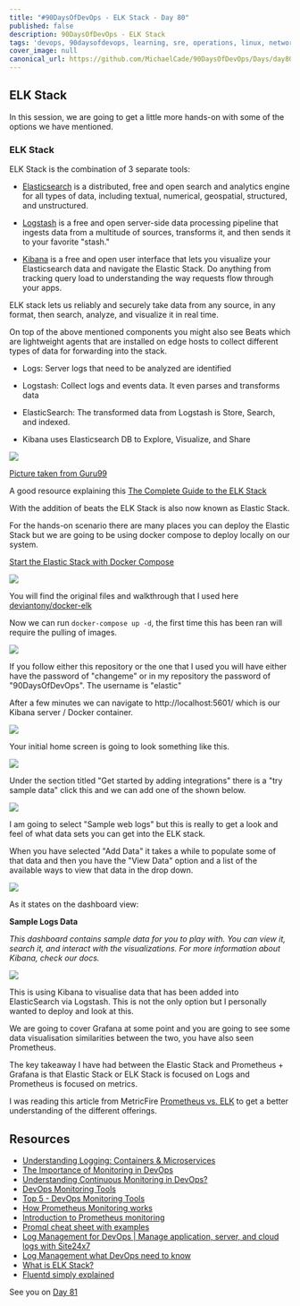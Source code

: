 ```yaml
---
title: "#90DaysOfDevOps - ELK Stack - Day 80"
published: false
description: 90DaysOfDevOps - ELK Stack 
tags: 'devops, 90daysofdevops, learning, sre, operations, linux, networking, cloud, git, docker, containers, kubernetes, iac, terraform, ansible, CICD, observability'
cover_image: null
canonical_url: https://github.com/MichaelCade/90DaysOfDevOps/Days/day80.md 
---
```

## ELK Stack  

In this session, we are going to get a little more hands-on with some of the options we have mentioned. 

### ELK Stack 

ELK Stack is the combination of 3 separate tools: 

- [Elasticsearch](https://www.elastic.co/what-is/elasticsearch) is a distributed, free and open search and analytics engine for all types of data, including textual, numerical, geospatial, structured, and unstructured.

- [Logstash](https://www.elastic.co/logstash/) is a free and open server-side data processing pipeline that ingests data from a multitude of sources, transforms it, and then sends it to your favorite "stash." 

- [Kibana](https://www.elastic.co/kibana/) is a free and open user interface that lets you visualize your Elasticsearch data and navigate the Elastic Stack. Do anything from tracking query load to understanding the way requests flow through your apps. 

ELK stack lets us reliably and securely take data from any source, in any format, then search, analyze, and visualize it in real time.

On top of the above mentioned components you might also see Beats which are lightweight agents that are installed on edge hosts to collect different types of data for forwarding into the stack.


- Logs: Server logs that need to be analyzed are identified

- Logstash: Collect logs and events data. It even parses and transforms data

- ElasticSearch: The transformed data from Logstash is	Store, Search, and indexed.

- Kibana uses Elasticsearch DB to Explore, Visualize, and Share

![](https://www.guru99.com/images/tensorflow/082918_1504_ELKStackTut1.png)

[Picture taken from Guru99](https://www.guru99.com/elk-stack-tutorial.html)

A good resource explaining this [The Complete Guide to the ELK Stack](https://logz.io/learn/complete-guide-elk-stack/)

With the addition of beats the ELK Stack is also now known as Elastic Stack. 

For the hands-on scenario there are many places you can deploy the Elastic Stack but we are going to be using docker compose to deploy locally on our system. 

[Start the Elastic Stack with Docker Compose](https://www.elastic.co/guide/en/elastic-stack-get-started/current/get-started-stack-docker.html#get-started-docker-tls)

![](Images/Day80_Monitoring1.png)

You will find the original files and walkthrough that I used here [ deviantony/docker-elk](https://github.com/deviantony/docker-elk)

Now we can run `docker-compose up -d`, the first time this has been ran will require the pulling of images. 

![](Images/Day80_Monitoring2.png)

If you follow either this repository or the one that I used you will have either have the password of "changeme" or in my repository the password of "90DaysOfDevOps". The username is "elastic"

After a few minutes we can navigate to http://localhost:5601/ which is our Kibana server / Docker container.

![](Images/Day80_Monitoring3.png)

Your initial home screen is going to look something like this. 

![](Images/Day80_Monitoring4.png)

Under the section titled "Get started by adding integrations" there is a "try sample data" click this and we can add one of the shown below. 

![](Images/Day80_Monitoring5.png)

I am going to select "Sample web logs" but this is really to get a look and feel of what data sets you can get into the ELK stack. 

When you have selected "Add Data" it takes a while to populate some of that data and then you have the "View Data" option and a list of the available ways to view that data in the drop down. 

![](Images/Day80_Monitoring6.png)

As it states on the dashboard view: 

**Sample Logs Data**

*This dashboard contains sample data for you to play with. You can view it, search it, and interact with the visualizations. For more information about Kibana, check our docs.*

![](Images/Day80_Monitoring7.png)

This is using Kibana to visualise data that has been added into ElasticSearch via Logstash. This is not the only option but I personally wanted to deploy and look at this. 

We are going to cover Grafana at some point and you are going to see some data visualisation similarities between the two, you have also seen Prometheus. 

The key takeaway I have had between the Elastic Stack and Prometheus + Grafana is that Elastic Stack or ELK Stack is focused on Logs and Prometheus is focused on metrics. 

I was reading this article from MetricFire [Prometheus vs. ELK](https://www.metricfire.com/blog/prometheus-vs-elk/) to get a better understanding of the different offerings. 

## Resources 

- [Understanding Logging: Containers & Microservices](https://www.youtube.com/watch?v=MMVdkzeQ848)
- [The Importance of Monitoring in DevOps](https://www.devopsonline.co.uk/the-importance-of-monitoring-in-devops/)
- [Understanding Continuous Monitoring in DevOps?](https://medium.com/devopscurry/understanding-continuous-monitoring-in-devops-f6695b004e3b) 
- [DevOps Monitoring Tools](https://www.youtube.com/watch?v=Zu53QQuYqJ0) 
- [Top 5 - DevOps Monitoring Tools](https://www.youtube.com/watch?v=4t71iv_9t_4)
- [How Prometheus Monitoring works](https://www.youtube.com/watch?v=h4Sl21AKiDg) 
- [Introduction to Prometheus monitoring](https://www.youtube.com/watch?v=5o37CGlNLr8)
- [Promql cheat sheet with examples](https://www.containiq.com/post/promql-cheat-sheet-with-examples)
- [Log Management for DevOps | Manage application, server, and cloud logs with Site24x7](https://www.youtube.com/watch?v=J0csO_Shsj0)
- [Log Management what DevOps need to know](https://devops.com/log-management-what-devops-teams-need-to-know/)
- [What is ELK Stack?](https://www.youtube.com/watch?v=4X0WLg05ASw)
- [Fluentd simply explained](https://www.youtube.com/watch?v=5ofsNyHZwWE&t=14s) 

See you on [Day 81](day81.md)
